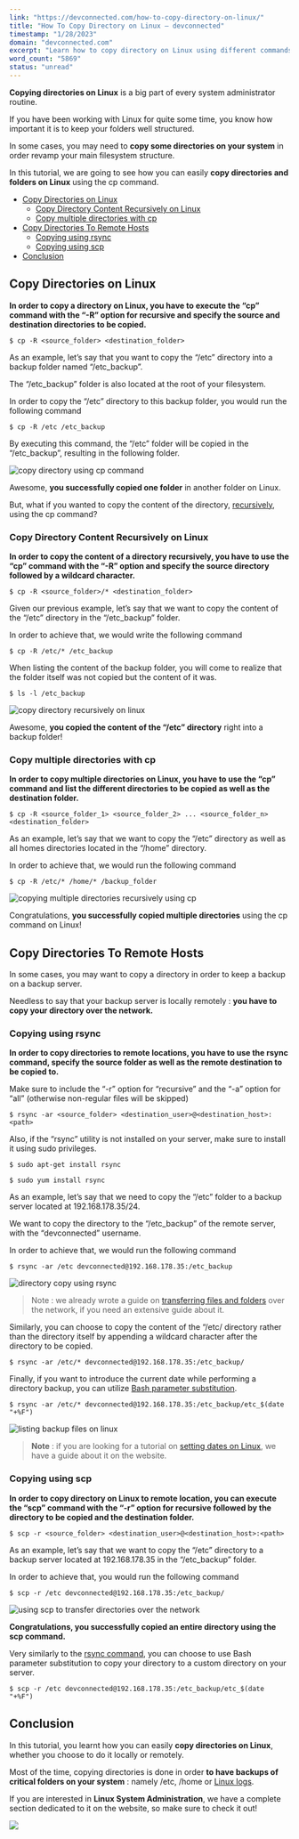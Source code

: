 ```yaml
---
link: "https://devconnected.com/how-to-copy-directory-on-linux/"
title: "How To Copy Directory on Linux – devconnected"
timestamp: "1/28/2023"
domain: "devconnected.com"
excerpt: "Learn how to copy directory on Linux using different commands : local directory copy using cp command or remote copy using rsync."
word_count: "5869"
status: "unread"
---
```



**Copying directories on Linux** is a big part of every system administrator routine.

If you have been working with Linux for quite some time, you know how important it is to keep your folders well structured.

In some cases, you may need to **copy some directories on your system** in order revamp your main filesystem structure.

In this tutorial, we are going to see how you can easily **copy directories and folders on Linux** using the cp command.

-   [Copy Directories on Linux](#Copy_Directories_on_Linux "Copy Directories on Linux")
    -   [Copy Directory Content Recursively on Linux](#Copy_Directory_Content_Recursively_on_Linux "Copy Directory Content Recursively on Linux")
    -   [Copy multiple directories with cp](#Copy_multiple_directories_with_cp "Copy multiple directories with cp")
-   [Copy Directories To Remote Hosts](#Copy_Directories_To_Remote_Hosts "Copy Directories To Remote Hosts")
    -   [Copying using rsync](#Copying_using_rsync "Copying using rsync")
    -   [Copying using scp](#Copying_using_scp "Copying using scp")
-   [Conclusion](#Conclusion "Conclusion")

## Copy Directories on Linux

**In order to copy a directory on Linux, you have to execute the “cp” command with the “-R” option for recursive and specify the source and destination directories to be copied.**

```
$ cp -R <source_folder> <destination_folder>
```

As an example, let’s say that you want to copy the “/etc” directory into a backup folder named “/etc\_backup”.

The “/etc\_backup” folder is also located at the root of your filesystem.

In order to copy the “/etc” directory to this backup folder, you would run the following command

```
$ cp -R /etc /etc_backup
```

By executing this command, the “/etc” folder will be copied in the “/etc\_backup”, resulting in the following folder.

![copy directory using cp command](https://devconnected.com/wp-content/uploads/2020/02/copy-directory.png)

Awesome, **you successfully copied one folder** in another folder on Linux.

But, what if you wanted to copy the content of the directory, [recursively](https://devconnected.com/how-to-chown-recursive-on-linux/), using the cp command?

### Copy Directory Content Recursively on Linux

**In order to copy the content of a directory recursively, you have to use the “cp” command with the “-R” option and specify the source directory followed by a wildcard character.**

```
$ cp -R <source_folder>/* <destination_folder>
```

Given our previous example, let’s say that we want to copy the content of the “/etc” directory in the “/etc\_backup” folder.

In order to achieve that, we would write the following command

```
$ cp -R /etc/* /etc_backup
```

When listing the content of the backup folder, you will come to realize that the folder itself was not copied but the content of it was.

```
$ ls -l /etc_backup
```

![copy directory recursively on linux](https://devconnected.com/wp-content/uploads/2020/02/copy-content-directory.png)

Awesome, **you copied the content of the “/etc” directory** right into a backup folder!

### Copy multiple directories with cp

**In order to copy multiple directories on Linux, you have to use the “cp” command and list the different directories to be copied as well as the destination folder.**

```
$ cp -R <source_folder_1> <source_folder_2> ... <source_folder_n>  <destination_folder>
```

As an example, let’s say that we want to copy the “/etc” directory as well as all homes directories located in the “/home” directory.

In order to achieve that, we would run the following command

```
$ cp -R /etc/* /home/* /backup_folder
```

![copying multiple directories recursively using cp](https://devconnected.com/wp-content/uploads/2020/02/copy-multiple.png)

Congratulations, **you successfully copied multiple directories** using the cp command on Linux!

## Copy Directories To Remote Hosts

In some cases, you may want to copy a directory in order to keep a backup on a backup server.

Needless to say that your backup server is locally remotely : **you have to copy your directory over the network.**

### Copying using rsync

**In order to copy directories to remote locations, you have to use the rsync command, specify the source folder as well as the remote destination to be copied to.**

Make sure to include the “-r” option for “recursive” and the “-a” option for “all” (otherwise non-regular files will be skipped)

```
$ rsync -ar <source_folder> <destination_user>@<destination_host>:<path>
```

Also, if the “rsync” utility is not installed on your server, make sure to install it using sudo privileges.

```
$ sudo apt-get install rsync

$ sudo yum install rsync
```

As an example, let’s say that we need to copy the “/etc” folder to a backup server located at 192.168.178.35/24.

We want to copy the directory to the “/etc\_backup” of the remote server, with the “devconnected” username.

In order to achieve that, we would run the following command

```
$ rsync -ar /etc devconnected@192.168.178.35:/etc_backup
```

![directory copy using rsync](https://devconnected.com/wp-content/uploads/2020/02/rsync-distant.png)

> Note : we already wrote a guide on [transferring files and folders](https://devconnected.com/4-ways-to-transfer-files-and-directories-on-linux/) over the network, if you need an extensive guide about it.

Similarly, you can choose to copy the content of the “/etc/ directory rather than the directory itself by appending a wildcard character after the directory to be copied.

```
$ rsync -ar /etc/* devconnected@192.168.178.35:/etc_backup/
```

Finally, if you want to introduce the current date while performing a directory backup, you can utilize [Bash parameter substitution](https://www.tldp.org/LDP/abs/html/parameter-substitution.html).

```
$ rsync -ar /etc/* devconnected@192.168.178.35:/etc_backup/etc_$(date "+%F")
```

![listing backup files on linux](https://devconnected.com/wp-content/uploads/2020/02/backup-1.png)

> **Note** : if you are looking for a tutorial on [setting dates on Linux](https://devconnected.com/how-to-set-date-and-time-on-linux/), we have a guide about it on the website.

### Copying using scp

**In order to copy directory on Linux to remote location, you can execute the “scp” command with the “-r” option for recursive followed by the directory to be copied and the destination folder.**

```
$ scp -r <source_folder> <destination_user>@<destination_host>:<path>
```

As an example, let’s say that we want to copy the “/etc” directory to a backup server located at 192.168.178.35 in the “/etc\_backup” folder.

In order to achieve that, you would run the following command

```
$ scp -r /etc devconnected@192.168.178.35:/etc_backup/
```

![using scp to transfer directories over the network](https://devconnected.com/wp-content/uploads/2020/02/scp.png)

**Congratulations, you successfully copied an entire directory using the scp command.**

Very similarly to the [rsync command](https://linux.die.net/man/1/rsync), you can choose to use Bash parameter substitution to copy your directory to a custom directory on your server.

```
$ scp -r /etc devconnected@192.168.178.35:/etc_backup/etc_$(date "+%F")
```

## Conclusion

In this tutorial, you learnt how you can easily **copy directories on Linux**, whether you choose to do it locally or remotely.

Most of the time, copying directories is done in order **to have backups of critical folders on your system** : namely /etc, /home or [Linux logs](https://devconnected.com/syslog-the-complete-system-administrator-guide/).

If you are interested in **Linux System Administration**, we have a complete section dedicated to it on the website, so make sure to check it out!

[![](https://devconnected.com/wp-content/uploads/2019/09/100.png)](https://devconnected.com/category/linux-administration/)